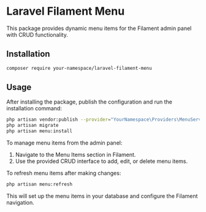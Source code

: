 # Laravel Filament Menu

This package provides dynamic menu items for the Filament admin panel with CRUD functionality.

## Installation

```bash
composer require your-namespace/laravel-filament-menu
```

## Usage

After installing the package, publish the configuration and run the installation command:

```bash
php artisan vendor:publish --provider="YourNamespace\Providers\MenuServiceProvider"
php artisan migrate
php artisan menu:install
```

To manage menu items from the admin panel:

1. Navigate to the Menu Items section in Filament.
2. Use the provided CRUD interface to add, edit, or delete menu items.

To refresh menu items after making changes:

```bash
php artisan menu:refresh
```

This will set up the menu items in your database and configure the Filament navigation.
